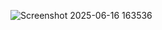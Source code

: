 ![Screenshot 2025-06-16 163536](https://github.com/user-attachments/assets/2fa2cc49-8caa-45db-83e0-093c75a8a6a8)
